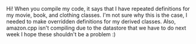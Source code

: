 Hi!
When you compile my code, it says that I have repeated definitions for my movie, book, and clothing classes.
I'm not sure why this is the case, I needed to make overridden definitions for my derived classes.
Also, amazon.cpp isn't compiling due to the datastore that we have to do next week
I hope these shouldn't be a problem :)